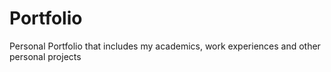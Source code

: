 # Portfolio
Personal Portfolio that includes my academics, work experiences and other personal projects
